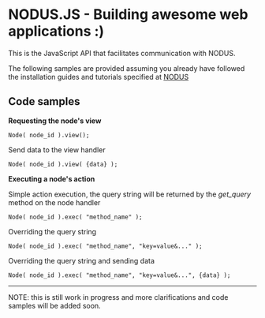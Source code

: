 NODUS.JS - Building awesome web applications :) 
===  

This is the JavaScript API that facilitates communication with NODUS.

The following samples are provided assuming you already have followed the installation guides and tutorials  specified at [NODUS](https://github.com/carlosjln/NODUS)

## Code samples ##

**Requesting the node's view** 

    Node( node_id ).view();

Send data to the view handler

    Node( node_id ).view( {data} );

**Executing a node's action**

Simple action execution, the query string will be returned by the *get_query* method on the node handler
 
    Node( node_id ).exec( "method_name" );

Overriding the query string

    Node( node_id ).exec( "method_name", "key=value&..." );

Overriding the query string and sending data

    Node( node_id ).exec( "method_name", "key=value&...", {data} );

----------

NOTE: this is still work in progress and more clarifications and code samples will be added soon.